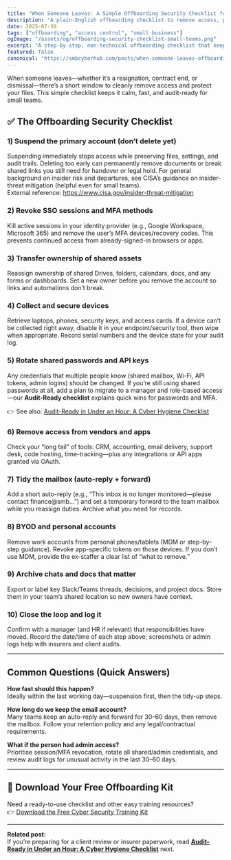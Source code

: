 ```yaml
---
title: "When Someone Leaves: A Simple Offboarding Security Checklist for Small Teams"
description: "A plain-English offboarding checklist to remove access, protect data, and stay audit-ready when someone leaves your small team."
date: 2025-07-30
tags: ["offboarding", "access control", "small business"]
ogImage: "/assets/og/offboarding-security-checklist-small-teams.png"
excerpt: "A step-by-step, non-technical offboarding checklist that keeps your data safe and your team compliant."
featured: false
canonical: "https://smbcyberhub.com/posts/when-someone-leaves-offboarding-security-checklist"
---
```


When someone leaves—whether it’s a resignation, contract end, or dismissal—there’s a short window to cleanly remove access and protect your files. This simple checklist keeps it calm, fast, and audit-ready for small teams.

## ✅ The Offboarding Security Checklist

### 1) Suspend the primary account (don’t delete yet)
Suspending immediately stops access while preserving files, settings, and audit trails. Deleting too early can permanently remove documents or break shared links you still need for handover or legal hold. For general background on insider risk and departures, see CISA’s guidance on insider-threat mitigation (helpful even for small teams).  
External reference: https://www.cisa.gov/insider-threat-mitigation

### 2) Revoke SSO sessions and MFA methods
Kill active sessions in your identity provider (e.g., Google Workspace, Microsoft 365) and remove the user’s MFA devices/recovery codes. This prevents continued access from already-signed-in browsers or apps.

### 3) Transfer ownership of shared assets
Reassign ownership of shared Drives, folders, calendars, docs, and any forms or dashboards. Set a new owner before you remove the account so links and automations don’t break.

### 4) Collect and secure devices
Retrieve laptops, phones, security keys, and access cards. If a device can’t be collected right away, disable it in your endpoint/security tool, then wipe when appropriate. Record serial numbers and the device state for your audit log.

### 5) Rotate shared passwords and API keys
Any credentials that multiple people know (shared mailbox, Wi-Fi, API tokens, admin logins) should be changed. If you’re still using shared passwords at all, add a plan to migrate to a manager and role-based access—our **Audit-Ready checklist** explains quick wins for passwords and MFA.  
<p>
  👉 See also:
  <a href="/posts/audit-ready-in-under-an-hour-a-cyber-hygiene-checklist" class="underline decoration-blue-600 hover:no-underline font-medium">
    Audit-Ready in Under an Hour: A Cyber Hygiene Checklist
  </a>
</p>


### 6) Remove access from vendors and apps
Check your “long tail” of tools: CRM, accounting, email delivery, support desk, code hosting, time-tracking—plus any integrations or API apps granted via OAuth.

### 7) Tidy the mailbox (auto-reply + forward)
Add a short auto-reply (e.g., “This inbox is no longer monitored—please contact finance@smb…”) and set a temporary forward to the team mailbox while you reassign duties. Archive what you need for records.

### 8) BYOD and personal accounts
Remove work accounts from personal phones/tablets (MDM or step-by-step guidance). Revoke app-specific tokens on those devices. If you don’t use MDM, provide the ex-staffer a clear list of “what to remove.”

### 9) Archive chats and docs that matter
Export or label key Slack/Teams threads, decisions, and project docs. Store them in your team’s shared location so new owners have context.

### 10) Close the loop and log it
Confirm with a manager (and HR if relevant) that responsibilities have moved. Record the date/time of each step above; screenshots or admin logs help with insurers and client audits.

---

## Common Questions (Quick Answers)

**How fast should this happen?**  
Ideally within the last working day—suspension first, then the tidy-up steps.

**How long do we keep the email account?**  
Many teams keep an auto-reply and forward for 30–60 days, then remove the mailbox. Follow your retention policy and any legal/contractual requirements.

**What if the person had admin access?**  
Prioritise session/MFA revocation, rotate all shared/admin credentials, and review audit logs for unusual activity in the last 30–60 days.

---

## 🎁 Download Your Free Offboarding Kit
Need a ready-to-use checklist and other easy training resources?  
👉 [Download the Free Cyber Security Training Kit](https://smbcyberhub.com/free-cyber-security-training/?utm_source=blog&utm_medium=cta&utm_campaign=offboarding_post)

---

**Related post:**  
If you’re preparing for a client review or insurer paperwork, read **[Audit-Ready in Under an Hour: A Cyber Hygiene Checklist](/posts/audit-ready-in-under-an-hour-a-cyber-hygiene-checklist)** next.

